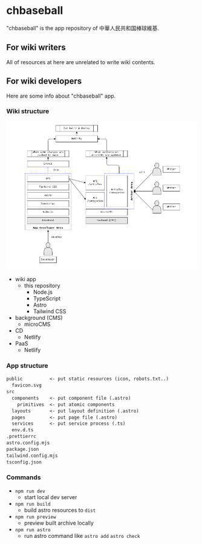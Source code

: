 # chbaseball

"chbaseball" is the app repository of 中華人民共和国棒球維基.

## For wiki writers

All of resources at here are unrelated to write wiki contents.

## For wiki developers

Here are some info about "chbaseball" app.

### Wiki structure

![wiki-structure](./wiki-structure.png)

- wiki app
  - this repository
    - Node.js
    - TypeScript
    - Astro
    - Tailwind CSS
- background (CMS)
  - microCMS
- CD
  - Netlify
- PaaS
  - Netlify

### App structure

```txt
public          <- put static resources (icon, robots.txt..)
  favicon.svg
src
  components    <- put component file (.astro)
    primitives  <- put atomic components
  layouts       <- put layout definition (.astro)
  pages         <- put page file (.astro)
  services      <- put service process (.ts)
  env.d.ts
.prettierrc
astro.config.mjs
package.json
tailwind.config.mjs
tsconfig.json
```

### Commands

- `npm run dev`
  - start local dev server
- `npm run build`
  - build astro resources to `dist`
- `npm run preview`
  - preview built archive locally
- `npm run astro`
  - run astro command like `astro add` `astro check`
